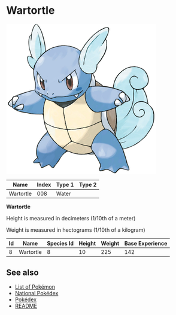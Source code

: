 # Wartortle


![Wartortle](images/008.png)

| **Name** | **Index** | **Type 1** | **Type 2** |
|----|----|----|----|
| Wartortle | 008 | Water  |  |

**Wartortle** 


Height is measured in decimeters (1/10th of a meter)

Weight is measured in hectograms (1/10th of a kilogram)

| **Id** | **Name** | **Species Id** | **Height** | **Weight** | **Base Experience** |
|--------|----------|----------------|------------|------------|---------------------|
| 8 | Wartortle | 8 | 10 | 225 | 142 |


## See also

- [List of Pokémon](../pokemon.md)
- [National Pokédex](../national_pokedex.md)
- [Pokédex](../pokedex.md)
- [README](../README.md)
